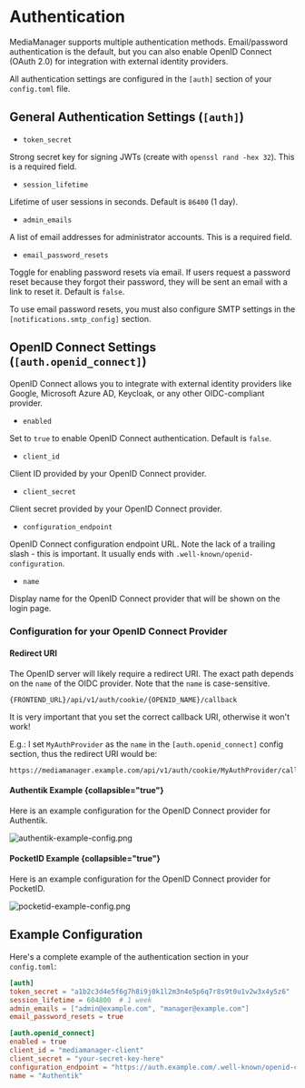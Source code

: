 # Authentication

MediaManager supports multiple authentication methods. Email/password authentication is the default, but you can also
enable OpenID Connect (OAuth 2.0) for integration with external identity providers.

All authentication settings are configured in the `[auth]` section of your `config.toml` file.

## General Authentication Settings (`[auth]`)

- `token_secret`

Strong secret key for signing JWTs (create with `openssl rand -hex 32`). This is a required field.

- `session_lifetime`

Lifetime of user sessions in seconds. Default is `86400` (1 day).

- `admin_emails`

A list of email addresses for administrator accounts. This is a required field.

- `email_password_resets`

Toggle for enabling password resets via email. If users request a password reset because they forgot their password,
they will be sent an email with a link to reset it. Default is `false`.

<note>
    To use email password resets, you must also configure SMTP settings in the <code>[notifications.smtp_config]</code> section.
</note>

<include from="notes.topic" element-id="auth-admin-emails"></include>

## OpenID Connect Settings (`[auth.openid_connect]`)

OpenID Connect allows you to integrate with external identity providers like Google, Microsoft Azure AD, Keycloak, or
any other OIDC-compliant provider.

- `enabled`

Set to `true` to enable OpenID Connect authentication. Default is `false`.

- `client_id`

Client ID provided by your OpenID Connect provider.

- `client_secret`

Client secret provided by your OpenID Connect provider.

- `configuration_endpoint`

OpenID Connect configuration endpoint URL. Note the lack of a trailing slash - this is important. It usually ends with
`.well-known/openid-configuration`.

- `name`

Display name for the OpenID Connect provider that will be shown on the login page.

### Configuration for your OpenID Connect Provider

#### Redirect URI

The OpenID server will likely require a redirect URI. The exact path depends on the `name` of the OIDC provider. Note
that the `name` is case-sensitive.

```
{FRONTEND_URL}/api/v1/auth/cookie/{OPENID_NAME}/callback
```

<warning>It is very important that you set the correct callback URI, otherwise it won't work!</warning>


E.g.: I set `MyAuthProvider` as the `name` in the `[auth.openid_connect]` config section, thus the redirect URI would
be:

```
https://mediamanager.example.com/api/v1/auth/cookie/MyAuthProvider/callback
```

#### Authentik Example {collapsible="true"}

Here is an example configuration for the OpenID Connect provider for Authentik.

![authentik-example-config.png](authentik-example-config.png)

#### PocketID Example {collapsible="true"}

Here is an example configuration for the OpenID Connect provider for PocketID.

![pocketid-example-config.png](pocketid-example-config.png)

## Example Configuration

Here's a complete example of the authentication section in your `config.toml`:

```toml
[auth]
token_secret = "a1b2c3d4e5f6g7h8i9j0k1l2m3n4o5p6q7r8s9t0u1v2w3x4y5z6"
session_lifetime = 604800  # 1 week
admin_emails = ["admin@example.com", "manager@example.com"]
email_password_resets = true

[auth.openid_connect]
enabled = true
client_id = "mediamanager-client"
client_secret = "your-secret-key-here"
configuration_endpoint = "https://auth.example.com/.well-known/openid-configuration"
name = "Authentik"
```
